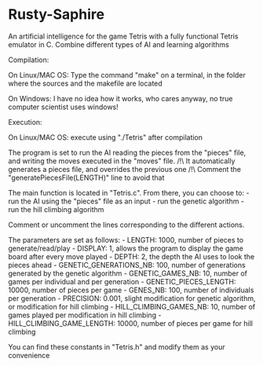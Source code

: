 # Rusty-Saphire
An artificial intelligence for the game Tetris with a fully functional Tetris emulator in C. Combine different types of AI and learning algorithms

Compilation:

On Linux/MAC OS:
Type the command "make" on a terminal, in the folder where the sources and the makefile are located

On Windows: 
I have no idea how it works, who cares anyway, no true computer scientist uses windows!


Execution:

On Linux/MAC OS:
execute using "./Tetris" after compilation


The program is set to run the AI reading the pieces from the "pieces" file, and writing the moves executed in the "moves" file.
/!\ It automatically generates a pieces file, and overrides the previous one /!\ Comment the "generatePiecesFile(LENGTH)" line to avoid that 

The main function is located in "Tetris.c". From there, you can choose to:
	- run the AI using the "pieces" file as an input
	- run the genetic algorithm
	- run the hill climbing algorithm

Comment or uncomment the lines corresponding to the different actions.

The parameters are set as follows:
	- LENGTH: 1000, number of pieces to generate/read/play
	- DISPLAY: 1, allows the program to display the game board after every move played
	- DEPTH: 2, the depth the AI uses to look the pieces ahead
	- GENETIC_GENERATIONS_NB: 100, number of generations generated by the genetic algorithm
	- GENETIC_GAMES_NB: 10, number of games per individual and per generation
	- GENETIC_PIECES_LENGTH: 10000, number of pieces per game
	- GENES_NB: 100, number of individuals per generation
	- PRECISION: 0.001, slight modification for genetic algorithm, or modification for hill climbing
	- HILL_CLIMBING_GAMES_NB: 10, number of games played per modification in hill climbing
	- HILL_CLIMBING_GAME_LENGTH: 10000, number of pieces per game for hill climbing

You can find these constants in "Tetris.h" and modify them as your convenience
